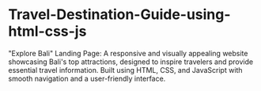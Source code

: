 # Travel-Destination-Guide-using-html-css-js
"Explore Bali" Landing Page: A responsive and visually appealing website showcasing Bali's top attractions, designed to inspire travelers and provide essential travel information. Built using HTML, CSS, and JavaScript with smooth navigation and a user-friendly interface.
